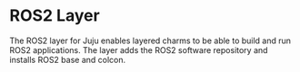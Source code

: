 # ROS2 Layer

The ROS2 layer for Juju enables layered charms to be able to build and run
ROS2 applications. The layer adds the ROS2 software repository and installs
ROS2 base and colcon.
